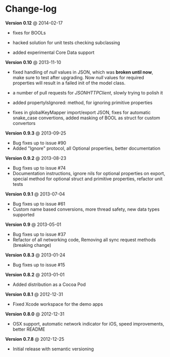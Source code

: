 Change-log
==========

**Version 0.12** @ 2014-02-17

- fixes for BOOLs

- hacked solution for unit tests checking subclassing

- added experimental Core Data support

**Version 0.10** @ 2013-11-10

- fixed handling of *null* values in JSON, which was **broken until now**, make sure to test after upgrading. Now *null* values for required properties will result in a failed init of the model class.

- a number of pull requests for *JSONHTTPClient*, slowly trying to polish it

- added propertyIsIgnored: method, for ignoring primitive properties

- fixes in globalKeyMapper import/export JSON, fixes for automatic snake_case convertions, added masking of BOOL as struct for custom convertors

**Version 0.9.3** @ 2013-09-25

- Bug fixes up to issue #90
- Added "Ignore" protocol, all Optional properties, better documentation

**Version 0.9.2** @ 2013-08-23

- Bug fixes up to issue #74
- Documentation instructions, ignore nils for optional properties on export, special method for optional struct and primitive properties, refactor unit tests

**Version 0.9.1** @ 2013-07-04

- Bug fixes up to issue #61
- Custom name based conversions, more thread safety, new data types supported

**Version 0.9** @ 2013-05-01

- Bug fixes up to issue #37
- Refactor of all networking code, Removing all sync request methods (breaking change)

**Version 0.8.3** @ 2013-01-24

- Bug fixes up to issue #15

**Version 0.8.2** @ 2013-01-01

- Added distribution as a Cocoa Pod

**Version 0.8.1** @ 2012-12-31

- Fixed Xcode workspace for the demo apps

**Version 0.8.0** @ 2012-12-31

- OSX support, automatic network indicator for iOS, speed improvements, better README

**Version 0.7.8** @ 2012-12-25

- Initial release with semantic versioning

